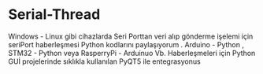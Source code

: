 # Serial-Thread
Windows - Linux gibi cihazlarda Seri Porttan veri alıp gönderme işelemi için seriPort haberleşmesi Python kodlarını paylaşıyorum .
Arduino - Python , STM32 - Python veya RasperryPi - Arduinuo Vb.    Haberleşmeleri için
Python GUİ projelerinde sıklıkla kullanılan PyQT5 ile entegrasyonus
